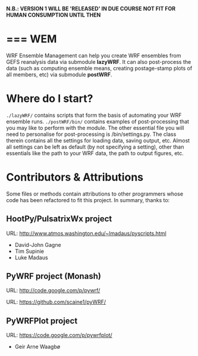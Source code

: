 **N.B.: VERSION 1 WILL BE 'RELEASED' IN DUE COURSE**
**NOT FIT FOR HUMAN CONSUMPTION UNTIL THEN**

===
WEM
===

WRF Ensemble Management can help you create WRF ensembles from GEFS reanalysis
data via submodule **lazyWRF**. It can also post-process the data (such as 
computing ensemble means, creating postage-stamp plots of all members, etc)
via submodule **postWRF**.

Where do I start?
=================

```./lazyWRF/``` contains scripts that form the basis of automating your WRF 
ensemble runs. ```./postWRF/bin/``` contains examples of post-processing that
you may like to perform with the module. The other essential file you will need 
to personalise for post-processing is /bin/settings.py. The class therein contains
all the settings for loading data, saving output, etc. Almost all settings can be
left as default (by not specifying a setting), other than essentials like 
the path to your WRF data, the path to output figures, etc.

Contributors & Attributions
===========================

Some files or methods contain attributions to other programmers whose
code has been refactored to fit this project. In summary, thanks to:

HootPy/PulsatrixWx project
--------------------------

URL: http://www.atmos.washington.edu/~lmadaus/pyscripts.html

* David-John Gagne
* Tim Supinie
* Luke Madaus

PyWRF project (Monash)
----------------------

URL: http://code.google.com/p/pywrf/

URL: https://github.com/scaine1/pyWRF/

PyWRFPlot project
-----------------

URL: https://code.google.com/p/pywrfplot/

* Geir Arne Waagbø

